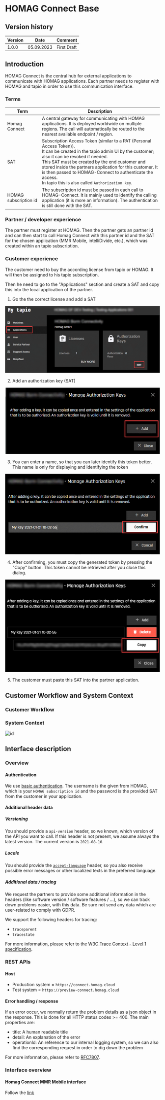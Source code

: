 # HOMAG Connect Base

## Version history

Version   | Date     | Comment 
----------|----------|---------
1.0.0     |05.09.2023| First Draft

## Introduction

HOMAG Connect is the central hub for external applications to communicate with HOMAG applications.
Each partner needs to register with HOMAG and tapio in order to use this communication interface.

### Terms

Term                      | Description
--------------------------|--------------------------------------------------------------------------
Homag Connect             | A central gateway for communicating with HOMAG applications. It is deployed worldwide on multiple regions. The call will automatically be routed to the nearest available endpoint / region.
SAT                       | Subscription Access Token (similar to a PAT (Personal Access Token)).<br>It can be created in the tapio admin UI by the customer; also it can be revoked if needed.<br>This SAT must be created by the end customer and stored inside the partners application for this customer. It is then passed to HOMAG-Connect to authenticate the access.<br>In tapio this is also called `Authorization key`.
HOMAG subscription id     |  The subscription id must be passed in each call to HOMAG-Connect. It is mainly used to identify the calling application (it is more an information). The authentication is still done with the SAT.

### Partner / developer experience

The partner must register at HOMAG. Then the partner gets an partner id and can then start to call Homag Connect with this partner id and the SAT for the chosen application (MMR Mobile, intelliDivide, etc.), which was created within an tapio subscription.

### Customer experience

The customer need to buy the according license from tapio or HOMAG. It will then be assigned to his tapio subscription.

Then he need to go to the "Applications" section and create a SAT and copy this into the local application of the partner.

1. Go the the correct license and add a SAT

![tapio_sat01.png](./Assets/tapio_sat01.png)

2. Add an authorization key (SAT)

![tapio_sat02.png](./Assets/tapio_sat02.png)

3. You can enter a name, so that you can later identify this token better. This name is only for displaying and identifying the token

![tapio_sat03.png](./Assets/tapio_sat03.png)

4. After confirming, you must copy the generated token by pressing the "Copy" button. This token cannot be retrieved after you close this dialog.

![tapio_sat04.png](./Assets/tapio_sat04.png)

5. The customer must paste this SAT into the partner application.

## Customer Workflow and System Context

### Customer Workflow

<!---
```plantuml
@startuml puml_wf

actor CustomerAdmin as "Customer admin"

actor Customer

node "tapio" #Grey {
  component tapioAdminUI #LightGray
  component tapioApi #LightGray
}

component PartnerSoftware

node "HOMAG" #Blue {
component HomagApi as "HOMAG API Gateway" #LightBlue
component HomagInternalApi #LightBlue
}
tapioAdminUI <- CustomerAdmin : 1. Create SAT (authorization key)\nin tapio customer subscription

CustomerAdmin -> PartnerSoftware: 2. Paste SAT into partner app

Customer -> PartnerSoftware: 3. Do some action which\nrequires HOMAG API

PartnerSoftware -> HomagApi : 4. Call HOMAG API in behave\nof the customer subscription

tapioApi <- HomagApi: 5. Validate SAT
tapioApi -> HomagApi: 6. Return assigned\nsubscription
HomagApi -> HomagInternalApi: 7. Do the action
HomagApi <-- HomagInternalApi: 8. Return result

PartnerSoftware <-- HomagApi : 9. Return result

Customer <--- PartnerSoftware: 10. Display result

@enduml
```
--->

### System Context

![id](./Assets/puml_ctx.png)

<!---
```plantuml
@startuml puml_ctx

node Customer
node tapio #Grey 
node Partner
node HOMAG #Blue 

Customer -> tapio: \n*Register as customer\n*Create tapio subscription\n*Buy HOMAG software\n*Buy HOMAG partner connectivity\n*Create SAT for partner license

Partner -> HOMAG: \n*Register as partner\n*Call HOMAG gateway APIs

Customer -> Partner: \n*Uses partner software\n*Enter SAT in partner software
HOMAG -> tapio: \n*Validate SAT and return subscriptionId\nand application/licenseId

@enduml
```
--->

## Interface description

### Overview

#### Authentication

We use [basic authentication](https://swagger.io/docs/specification/authentication/basic-authentication/).
The username is the given from HOMAG, which is your `HOMAG subscription id` and the password is the provided SAT from the customer in your application.

#### Additional header data

##### Versioning

You should provide a `api-version` header, so we known, which version of the API you want to call. If this header is not present, we assume always the latest version.
The current version is `2021-08-10`.

##### Locale

You should provide the [`accept-language`](https://developer.mozilla.org/en-US/docs/Web/HTTP/Headers/Accept-Language) header, so you also receive possible error messages or other localized texts in the preferred language.

##### Additional data / tracing

We request the partners to provide some additional information in the headers (like software version / software features / ...), so we can track down problems easier, with this data. Be sure not send any data which are user-related to comply with GDPR.

We support the following headers for tracing:

* `traceparent`
* `tracestate`

For more information, please refer to the [W3C Trace Context - Level 1 specification](https://www.w3.org/TR/trace-context/).

### REST APIs

#### Host

* Production system =  `https://connect.homag.cloud`
* Test system =  `https://preview-connect.homag.cloud`

#### Error handling / response

If an error occur, we normally return the problem details as a json object in the response. This is done for all HTTP status codes >= 400.
The main properties are:

* title: A human readable title
* detail: An explanation of the error
* operationId: An reference to our internal logging system, so we can also find the corresponding request in order to dig down the problem

For more information, please refer to [RFC7807](https://tools.ietf.org/html/rfc7807).

### Interface overview

#### Homag Connect MMR Mobile interface
Follow the [link](/Applications/MmrMobile/Documentation/README.md#)

